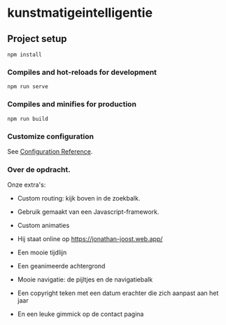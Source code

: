 # kunstmatigeintelligentie

## Project setup
```
npm install
```

### Compiles and hot-reloads for development
```
npm run serve
```

### Compiles and minifies for production
```
npm run build
```

### Customize configuration
See [Configuration Reference](https://cli.vuejs.org/config/).

### Over de opdracht.

Onze extra's:

* Custom routing: kijk boven in de zoekbalk.

* Gebruik gemaakt van een Javascript-framework.

* Custom animaties

* Hij staat online op https://jonathan-joost.web.app/

* Een mooie tijdlijn

* Een geanimeerde achtergrond

* Mooie navigatie: de pijltjes en de navigatiebalk

* Een copyright teken met een datum erachter die zich aanpast aan het jaar

* En een leuke gimmick op de contact pagina
